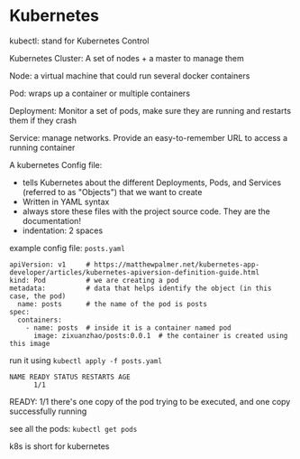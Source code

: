 # Kubernetes

kubectl: stand for Kubernetes Control

Kubernetes Cluster: A set of nodes + a master to manage them

Node: a virtual machine that could run several docker containers

Pod: wraps up a container or multiple containers

Deployment: Monitor a set of pods, make sure they are running and restarts them if they crash

Service: manage networks. Provide an easy-to-remember URL to access a running container

A kubernetes Config file:

 - tells Kubernetes about the different Deployments, Pods, and Services (referred to as "Objects") that we want to create
 - Written in YAML syntax
 - always store these files with the project source code. They are the documentation!
 - indentation: 2 spaces

example config file: `posts.yaml`

	apiVersion: v1     # https://matthewpalmer.net/kubernetes-app-developer/articles/kubernetes-apiversion-definition-guide.html
	kind: Pod          # we are creating a pod
	metadata:          # data that helps identify the object (in this case, the pod)
	  name: posts      # the name of the pod is posts
	spec:
	  containers:
	    - name: posts  # inside it is a container named pod
	      image: zixuanzhao/posts:0.0.1  # the container is created using this image

run it using `kubectl apply -f posts.yaml`

	NAME READY STATUS RESTARTS AGE
	      1/1

READY: 1/1 there's one copy of the pod trying to be executed, and one copy successfully running

see all the pods: `kubectl get pods`

k8s is short for kubernetes


